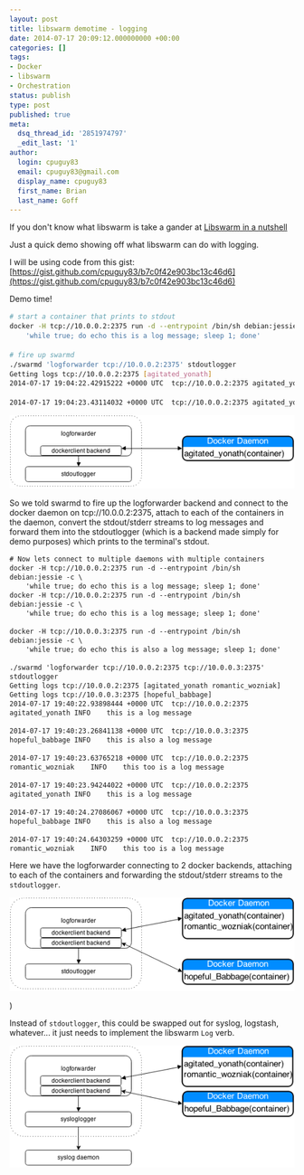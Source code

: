 ```yaml
---
layout: post
title: libswarm demotime - logging
date: 2014-07-17 20:09:12.000000000 +00:00
categories: []
tags:
- Docker
- libswarm
- Orchestration
status: publish
type: post
published: true
meta:
  dsq_thread_id: '2851974797'
  _edit_last: '1'
author:
  login: cpuguy83
  email: cpuguy83@gmail.com
  display_name: cpuguy83
  first_name: Brian
  last_name: Goff
---
```


If you don't know what libswarm is take a gander at [Libswarm in a nutshell](http://www.tech-d.net/2014/07/03/libswarm/ "Libswarm (in a nutshell)")

Just a quick demo showing off what libswarm can do with logging.

I will be using code from this gist: [https://gist.github.com/cpuguy83/b7c0f42e903bc13c46d6](https://gist.github.com/cpuguy83/b7c0f42e903bc13c46d6)

Demo time!

<!--break-->


```bash
# start a container that prints to stdout
docker -H tcp://10.0.0.2:2375 run -d --entrypoint /bin/sh debian:jessie -c \
    'while true; do echo this is a log message; sleep 1; done'

# fire up swarmd
./swarmd 'logforwarder tcp://10.0.0.2:2375' stdoutlogger
Getting logs tcp://10.0.0.2:2375 [agitated_yonath]
2014-07-17 19:04:22.42915222 +0000 UTC	tcp://10.0.0.2:2375	agitated_yonath	INFO	this is a log message

2014-07-17 19:04:23.43114032 +0000 UTC	tcp://10.0.0.2:2375	agitated_yonath	INFO	this is a log message
```

[![libswarm-logforwarder-1daemon](/assets/libswarm-logforwarder-1daemon.png)](/assets/libswarm-logforwarder-1daemon.png)

So we told swarmd to fire up the logforwarder backend and connect to the docker daemon on tcp://10.0.0.2:2375, attach to each of the containers in the daemon, convert the stdout/stderr streams to log messages and forward them into the stdoutlogger (which is a backend made simply for demo purposes) which prints to the terminal's stdout.

```
# Now lets connect to multiple daemons with multiple containers
docker -H tcp://10.0.0.2:2375 run -d --entrypoint /bin/sh debian:jessie -c \
    'while true; do echo this is a log message; sleep 1; done'
docker -H tcp://10.0.0.2:2375 run -d --entrypoint /bin/sh debian:jessie -c \
    'while true; do echo this is a log message; sleep 1; done'

docker -H tcp://10.0.0.3:2375 run -d --entrypoint /bin/sh debian:jessie -c \
    'while true; do echo this is also a log message; sleep 1; done'

./swarmd 'logforwarder tcp://10.0.0.2:2375 tcp://10.0.0.3:2375' stdoutlogger
Getting logs tcp://10.0.0.2:2375 [agitated_yonath romantic_wozniak]
Getting logs tcp://10.0.0.3:2375 [hopeful_babbage]
2014-07-17 19:40:22.93898444 +0000 UTC	tcp://10.0.0.2:2375	agitated_yonath	INFO	this is a log message

2014-07-17 19:40:23.26841138 +0000 UTC	tcp://10.0.0.3:2375	hopeful_babbage	INFO	this is also a log message

2014-07-17 19:40:23.63765218 +0000 UTC	tcp://10.0.0.2:2375	romantic_wozniak	INFO	this too is a log message

2014-07-17 19:40:23.94244022 +0000 UTC	tcp://10.0.0.2:2375	agitated_yonath	INFO	this is a log message

2014-07-17 19:40:24.27086067 +0000 UTC	tcp://10.0.0.3:2375	hopeful_babbage	INFO	this is also a log message

2014-07-17 19:40:24.64303259 +0000 UTC	tcp://10.0.0.2:2375	romantic_wozniak	INFO	this too is a log message
```

Here we have the logforwarder connecting to 2 docker backends, attaching to each of the containers and forwarding the stdout/stderr streams to the `stdoutlogger`.

[![libswarm-logforwarder-2daemons](/assets/libswarm-logforwarder-2daemons.png)](http://www.tech-d.net/wp-content/uploads/2014/07/libswarm-logforwarder-2daemons.png)

)

Instead of `stdoutlogger`, this could be swapped out for syslog, logstash, whatever... it just needs to implement the libswarm `Log` verb.

[![libswarm-logforwarder-syslog](/assets/libswarm-logforwarder-syslog.png)](/assets/libswarm-logforwarder-syslog.png)
